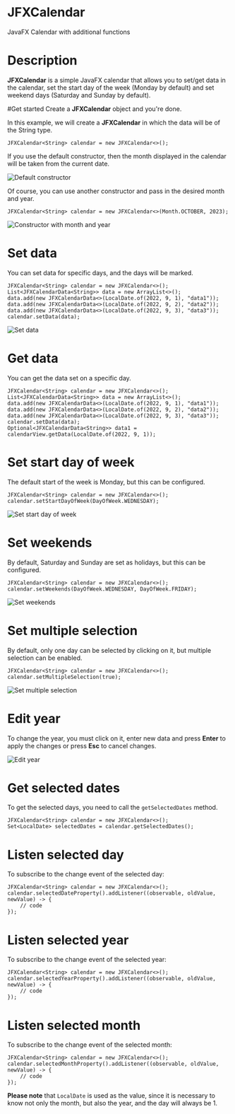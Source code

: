 # JFXCalendar
JavaFX Calendar with additional functions

# Description
**JFXCalendar** is a simple JavaFX calendar that allows you to set/get data in the calendar, 
set the start day of the week (Monday by default) and set weekend days (Saturday and Sunday by default).

#Get started
Create a **JFXCalendar** object and you're done.

In this example, we will create a **JFXCalendar** in which the data will be of the String type.

```
JFXCalendar<String> calendar = new JFXCalendar<>();
```

If you use the default constructor, then the month displayed in the calendar will be taken from the current date.

![Default constructor](https://i.imgur.com/qSwO1Ta.png)

Of course, you can use another constructor and pass in the desired month and year.

```
JFXCalendar<String> calendar = new JFXCalendar<>(Month.OCTOBER, 2023);
```

![Constructor with month and year](https://i.imgur.com/qAd2LA4.png)

# Set data
You can set data for specific days, and the days will be marked.

```
JFXCalendar<String> calendar = new JFXCalendar<>();
List<JFXCalendarData<String>> data = new ArrayList<>();
data.add(new JFXCalendarData<>(LocalDate.of(2022, 9, 1), "data1"));
data.add(new JFXCalendarData<>(LocalDate.of(2022, 9, 2), "data2"));
data.add(new JFXCalendarData<>(LocalDate.of(2022, 9, 3), "data3"));
calendar.setData(data);
```

![Set data](https://i.imgur.com/NGgrB44.png)

# Get data
You can get the data set on a specific day.

```
JFXCalendar<String> calendar = new JFXCalendar<>();
List<JFXCalendarData<String>> data = new ArrayList<>();
data.add(new JFXCalendarData<>(LocalDate.of(2022, 9, 1), "data1"));
data.add(new JFXCalendarData<>(LocalDate.of(2022, 9, 2), "data2"));
data.add(new JFXCalendarData<>(LocalDate.of(2022, 9, 3), "data3"));
calendar.setData(data);
Optional<JFXCalendarData<String>> data1 = calendarView.getData(LocalDate.of(2022, 9, 1));
```

# Set start day of week
The default start of the week is Monday, but this can be configured.

```
JFXCalendar<String> calendar = new JFXCalendar<>();
calendar.setStartDayOfWeek(DayOfWeek.WEDNESDAY);
```

![Set start day of week](https://i.imgur.com/VkpMXtV.png)

# Set weekends
By default, Saturday and Sunday are set as holidays, but this can be configured.

```
JFXCalendar<String> calendar = new JFXCalendar<>();
calendar.setWeekends(DayOfWeek.WEDNESDAY, DayOfWeek.FRIDAY);
```

![Set weekends](https://i.imgur.com/n77wvKM.png)

# Set multiple selection
By default, only one day can be selected by clicking on it, but multiple selection can be enabled.

```
JFXCalendar<String> calendar = new JFXCalendar<>();
calendar.setMultipleSelection(true);
```

![Set multiple selection](https://i.imgur.com/svlhg4t.png)

# Edit year
To change the year, you must click on it, enter new data and press **Enter** to apply the changes
or press **Esc** to cancel changes.

![Edit year](https://i.imgur.com/miKPIDT.png)

# Get selected dates
To get the selected days, you need to call the `getSelectedDates` method.

```
JFXCalendar<String> calendar = new JFXCalendar<>();
Set<LocalDate> selectedDates = calendar.getSelectedDates();
```

# Listen selected day
To subscribe to the change event of the selected day:

```
JFXCalendar<String> calendar = new JFXCalendar<>();
calendar.selectedDateProperty().addListener((observable, oldValue, newValue) -> {
    // code
});
```

# Listen selected year
To subscribe to the change event of the selected year:

```
JFXCalendar<String> calendar = new JFXCalendar<>();
calendar.selectedYearProperty().addListener((observable, oldValue, newValue) -> {
    // code
});
```

# Listen selected month
To subscribe to the change event of the selected month:

```
JFXCalendar<String> calendar = new JFXCalendar<>();
calendar.selectedMonthProperty().addListener((observable, oldValue, newValue) -> {
    // code
});
```

**Please note** that `LocalDate` is used as the value,
since it is necessary to know not only the month, but also the year, and the day will always be 1.